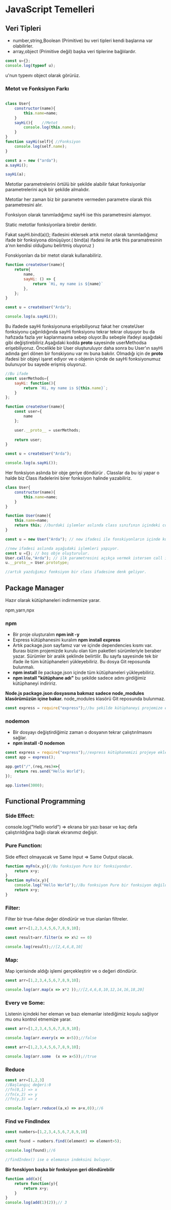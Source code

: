 # JavaScript Temelleri
## Veri Tipleri
- number,string,Boolean (Primitive) bu veri tipleri kendi başlarına var olabilirler.
- array,object (Primitive değil) başka veri tiplerine bağlılardır.

```javaScript
const u={};
console.log(typeof u);
```
u'nun typeını object olarak görürüz.

### Metot ve Fonksiyon Farkı 
``` javaScript

class User{
    constructor(name){
        this.name=name;
    }
    sayHi(){    //Metot
        console.log(this.name);
    }
}
function sayHi(self){ //Fonksiyon
    console.log(self.name);
}

const a = new ("arda");
a.sayHi();

sayHi(a);
```
Metotlar parametrelerini örtülü bir şekilde alabilir fakat fonksiyonlar parametrelerini açık bir şekilde almalıdır.

Metotlar her zaman biz bir parametre vermeden parametre olarak this parametresini alır.

Fonksiyon olarak tanımladığımız sayHi ise this parametresini alamıyor.

Static metotlar fonksiyonlara birebir denktir.

Fakat sayHi.bind(a)();  ifadesini eklersek artık metot olarak tanımladığımız ifade bir fonksiyona dönüşüyor.( bind(a) ifadesi ile artık this paramatresinin a'nın kendisi olduğunu belirtmiş oluyoruz ) 

Fonskiyonları da bir metot olarak kullanabiliriz.
```javascript
function createUser(name){    
    return{ 
        name,
        sayHi: () => {
            return `Hi, my name is ${name}`
        },
    };
}

const u = createUser("Arda");

console.log(u.sayHi());

```
Bu ifadede sayHi fonksiyonuna erişebiliyoruz fakat her createUser fonksiyonu çağırıldığında sayHi fonksiyonu tekrar tekrar oluşuyor bu da hafızada fazla yer kaplanmasına sebep oluyor.Bu sebeple ifadeyi aşağıdaki gibi değiştirebiliriz.Aşağıdaki kodda __proto__ sayesinde userMethodsa erişebiliyoruz. Öncelikle bir User oluşturuluyor daha sonra bu User'ın sayHi adında geri dönen bir fonskiyonu var mı buna bakılır. Olmadığı için de __proto__ ifadesi bir objeyi işaret ediyor ve o objenin içinde de sayHi fonksiyonumuz bulunuyor bu sayede erişmiş oluyoruz.


```javascript
//Bu ifade 
const userMethods={
    sayHi: function(){
        return `Hi, my name is ${this.name}`;
    }
};

function createUser(name){
    const user={
        name
    };

    user.__proto__ = userMethods;
    
    return user;
}

const u = createUser("Arda");

console.log(u.sayHi());
```

Her fonksiyon aslında bir obje geriye döndürür . Classlar da bu işi yapar o halde biz Class ifadelerini birer fonksiyon halinde yazabiliriz.

```javaScript
class User{
    constructor(name){
        this.name=name;
    }
}

function User(name){ 
    this.name=name;
    return this; //burdaki işlemler aslında class sınıfının içindeki constructor metotunun işlevini yerine getirdi.
}

const u = new User("Arda"); // new ifadesi ile fonskiyonların içinde kullanamadığımız this parametresi kullanılabilir hale geldi.

//new ifadesi aslında aşağıdaki işlemleri yapıyor.
const u ={}; // boş obje oluşturulur.
User.call(u,"Arda"); // ilk parametresini açıkça vermek istersen call ifadesini de kullanabiliriz.
u.__proto__= User.prototype;

//artık yazdığımız fonksiyon bir class ifadesine denk geliyor.
```
## Package Manager

Hazır olarak kütüphaneleri indirmemize yarar.

npm,yarn,npx
### npm
- Bir proje oluşturalım **npm init -y**
- Express kütüphanesini kuralım **npm install express**
- Artık package.json sayfamız var ve içinde dependencies kısmı var. Burası bizim projemizde kurulu olan tüm paketleri sürümleriyle beraber yazar. Sürümler bir aralık şeklinde belirtilir. Bu sayfa sayesinde tek bir ifade ile tüm kütüphaneleri yükleyebiliriz. Bu dosya Git reposunda bulunmalı.
- **npm install** ile package.json içinde tüm kütüphaneleri yükleyebiliriz.
- **npm install "kütüphane adı"** bu şekilde sadece adını girdiğimiz kütüphaneyi indiririz.

**Node.js package.json dosyasına bakmaz sadece node_modules klasörümüzün içine bakar.**
node_modules klasörü Git reposunda bulunmaz.
```javaScript
const express = require("express");//bu şekilde kütüphaneyi projemize ekliyebiliriz
```
### nodemon
- Bir dosyayı değiştirdiğimiz zaman o dosyanın tekrar çalıştırılmasını sağlar.
- **npm install -D nodemon**

```javaScript
const express = require("express");//express kütüphanemizi projeye ekledik
const app = express();

app.get("/",(req,res)=>{
    return res.send("Hello World");
});

app.listen(3000);
```
## Functional Programming

### Side Effect:
console.log("Hello world") => ekrana bir yazı basar ve kaç defa çalıştırıldığına bağlı olarak ekranımız değişir.
### Pure Function:
Side effect olmayacak ve Same Input => Same Output olacak.

```javaScript
function myFn(x,y){//Bu fonksiyon Pure bir fonksiyondur.
    return x+y;
}
function myFn(x,y){
    console.log("Hello World");//Bu fonksiyon Pure bir fonksiyon değildir.
    return x+y;
}
```
### Filter:
Filter bir true-false değer döndürür ve true olanları filtreler.

```javaScript
const arr=[1,2,3,4,5,6,7,8,9,10];

const result=arr.filter(x => x%2 == 0)

console.log(result);//[2,4,6,8,10]
```
### Map:
Map içerisinde aldığı işlemi gerçekleştirir ve o değeri döndürür.
```javaScript
const arr=[1,2,3,4,5,6,7,8,9,10];

console.log(arr.map(x => x*2 ));//[2,4,6,8,10,12,14,16,18,20]
```
### Every ve Some:
Listenin içindeki her eleman ve bazı elemanlar istediğimiz koşulu sağlıyor mu onu kontrol etmemize yarar.
```javaScript
const arr=[1,2,3,4,5,6,7,8,9,10];

console.log(arr.every(x => x<5));//false

const arr=[1,2,3,4,5,6,7,8,9,10];

console.log(arr.some  (x => x<5));//true
```

### Reduce
```javaScript
const arr=[1,2,3]
//Başlangıç değeri:0
//fn(0,1) => x
//fn(x,2) => y
//fn(y,3) => z

console.log(arr.reduce((a,x) => a+x,0));//6

```
### Find ve FindIndex
```javaScript
const numbers=[1,2,3,4,5,6,7,8,9,10]

const found = numbers.find((element) => element>5);

console.log(found);//6

//findIndex() ise o elemanın indeksini buluyor.

```
**Bir fonskiyon başka bir fonksiyon geri döndürebilir**
```javaScript
function add(x){
    return function(y){
        return x+y;
    }
}
console.log(add(1)(2));// 3
```

